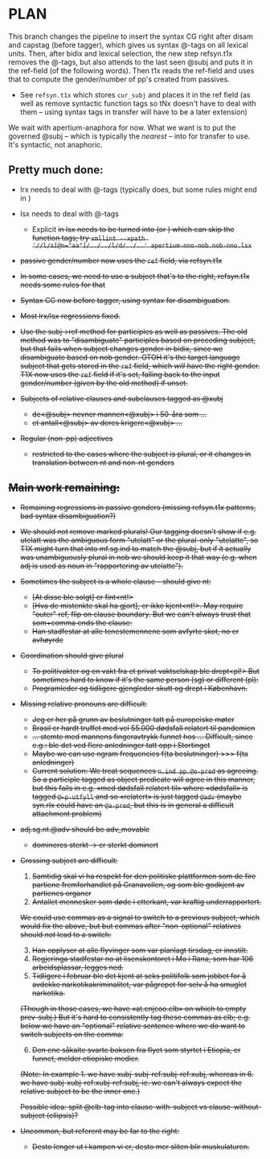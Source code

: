 # PLAN

This branch changes the pipeline to insert the syntax CG right after
disam and capstag (before tagger), which gives us syntax @-tags on all
lexical units. Then, after bidix and lexical selection, the new step
refsyn.t1x removes the @-tags, but also attends to the last seen @subj
and puts it in the ref-field (of the following words). Then t1x reads
the ref-field and uses that to compute the gender/number of pp's
created from passives.

- See `refsyn.t1x` which stores `cur_subj` and places it in the ref
  field (as well as remove syntactic function tags so tNx doesn't have
  to deal with them – using syntax tags in transfer will have to be a
  later extension)

We wait with apertium-anaphora for now. What we want is to put the
governed @subj – which is typically the *nearest* – into <clip
side="ref"> for transfer to use. It's syntactic, not anaphoric.

## Pretty much done:

- lrx needs to deal with @-tags (typically does, but some rules might
  end in <aa>)

- lsx needs to deal with @-tags
  - Explicit <s n="aa"/><d/> in lsx needs to be turned into <par n="d"/>
    (or <par n="d:"/>) which can skip the function tags; try
    `xmllint --xpath '//l/s[@n="aa"]/../../l/d/../..' apertium-nno-nob.nob-nno.lsx`

- passive gender/number now uses the `ref` field, via refsyn.t1x

- In some cases, we need to use a subject that's to the right,
  refsyn.t1x needs some rules for that

- Syntax CG now before tagger, using syntax for disambiguation.

- Most lrx/lsx regressions fixed.

- Use the subj→ref method for participles as well as passives. The old
  method was to "disambiguate" participles based on preceding subject,
  but that fails when subject changes gender in bidix, since we
  disambiguate based on nob gender. OTOH it's the target language
  subject that gets stored in the `ref` field, which *will* have the
  right gender. T1X now uses the `ref` field if it's set, falling back
  to the input gender/number (given by the old method) if unset.

- Subjects of relative clauses and subclauses tagged as @xubj
  - de<pl><@subj> nevner mannen<mf><@xubj> i 50-åra som …
  - et antall<sg><@subj> av deres krigere<pl><@xubj> …

- Regular (non-pp) adjectives
  - restricted to the cases where the subject is plural, or it changes
    in translation between nt and non-nt genders

## Main work remaining:

- Remaining regressions in passive genders (missing refsyn.t1x
  patterns, bad syntax disambiguation?)

- We should not remove marked plurals! Our tagging doesn't show if
  e.g. utelatt<adj><pp><pl> was the ambiguous form "utelatt" or the
  plural-only "utelatte", so T1X might turn that into mf.sg.ind to
  match the @subj, but if it actually was unambiguously plural in nob
  we should keep it that way (e.g. when adj is used as noun in
  "rapportering av utelatte").

- Sometimes the subject is a whole clause – should give nt:
  - [At disse<pl> ble solgt] er fint<nt!>
  - [Hva de mistenkte<pl> skal ha gjort], er ikke kjent<nt!>.
  May require "outer" ref, flip on clause boundary.
  But we can't always trust that som+comma ends the clause:
  - Han stadfestar at<nt> alle tenestemennene<pl> som avfyrte skot, no
    er avhøyrde<pl>

- Coordination should give plural
  - To politivakter og en vakt fra et privat vaktselskap ble drept<pl!>
  But sometimes hard to know if it's the same person (sg) or different (pl):
  - Programleder og tidligere gjengleder skutt og drept i København.

- Missing relative pronouns are difficult:
  - Jeg er her på grunn av beslutninger<pl> tatt<pl> på europeiske møter
  - Brasil<nt> er hardt truffet med vel 55.000 dødsfall<pl> relatert<pl> til pandemien
  - … stemte med mannens fingeravtrykk<nt> funnet<nt> hos …
  Difficult, since e.g.: ble det ved flere anledninger<pl> tatt<nt> opp i Stortinget
  - Maybe we can use ngram frequencies f(ta beslutninger) >>> f(ta anledninger)
  - Current solution: We treat sequences `n.ind pp.@o-pred` as
    agreeing. So a participle tagged as object predicate will agree in
    this manner, but this fails in e.g. «med dødsfall relatert til»
    where «dødsfall» is tagged `@←p-utfyll` and so «relatert» is just
    tagged `@adv` (maybe syn.rlx could have an `@a-pred`, but this is
    in general a difficult attachment problem)

- adj.sg.nt.@adv should be adv_movable
  - domineres sterkt → er sterkt dominert

- Crossing subject are difficult:

  1. Samtidig skal vi ha respekt for den politiske plattformen<xubj> som de fire partiene<subj> fremforhandlet på Granavollen, og som ble godkjent<plattform> av partienes organer
  2. Antallet<subj> mennesker<xubj> som døde<menneske> i etterkant, var kraftig underrapportert<antall>.

  We could use commas as a signal to switch to a previous subject, which would fix the above, but
  but commas after "non-optional" relatives should *not* lead to a switch:

  3. Han<subj> opplyser at alle flyvinger<xubj> som var planlagt<flyvning> tirsdag, er innstilt<flyvning>.
  4. Regjeringa<subj> stadfestar no at lisenskontoret<subj> i Mo i Rana, som har<lisenskontoret> 106 arbeidsplassar, legges<lisenskontoret> ned.
  5. Tidligere i februar ble det<subj> kjent at seks politifolk<xubj> som jobbet for å avdekke narkotikakriminalitet, var pågrepet<folk> for selv å ha smuglet narkotika.

  (Though in those cases, we have «at.cnjcoo.clb» on which to empty prev-subj.)
  But it's hard to consistently tag these commas as clb; e.g. below we
  have an "optional" relative sentence where we do want to switch subjects
  on the comma:

  6. Den ene såkalte svarte boksen<subj> fra flyet<xubj> som styrtet<fly> i Etiopia, er funnet<boks>, melder etiopiske medier.

  (Note: In example 1. we have xubj-subj-ref:subj-ref:xubj, whereas
  in 6. we have subj-xubj-ref:xubj-ref:subj, ie. we can't always
  expect the relative subject to be the inner one.)

  Possible idea: split @clb-tag into clause-with-subject vs clause-without-subject (ellipsis)?

- Uncommon, but referent may be far to the right:
  - Desto lenger ut i kampen vi<pl> er, desto mer sliten<sg> blir muskulaturen<sg>.

